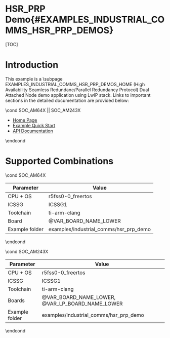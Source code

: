 # HSR_PRP Demo{#EXAMPLES_INDUSTRIAL_COMMS_HSR_PRP_DEMOS}

[TOC]

# Introduction

This example is a \subpage EXAMPLES_INDUSTRIAL_COMMS_HSR_PRP_DEMOS_HOME (High Availability Seamless Redundanc/Parallel Redundancy Protocol) Dual Attached Node demo application using LwIP stack. Links to important sections in the detailed documentation are provided below:

\cond SOC_AM64X || SOC_AM243X

- <a href="EXAMPLES_INDUSTRIAL_COMMS_HSR_PRP_DEMOS_HOME.html#HSR_PRP_INTRODUCTION" target="_blank"> Home Page </a>
- <a href="EXAMPLES_INDUSTRIAL_COMMS_HSR_PRP_DEMOS_HOME.html#HSR_PRP_EXAMPLE_QUICK_START" target="_blank"> Example Quick Start </a>
- <a href="HSR_PRP_FWHAL.html" target="_blank"> API Documentation </a>

\endcond

# Supported Combinations

\cond SOC_AM64X

 Parameter      | Value
 ---------------|-----------
 CPU + OS       | r5fss0-0_freertos
 ICSSG          | ICSSG1
 Toolchain      | ti-arm-clang
 Board          | @VAR_BOARD_NAME_LOWER
 Example folder | examples/industrial_comms/hsr_prp_demo

\endcond

\cond SOC_AM243X

 Parameter      | Value
 ---------------|-----------
 CPU + OS       | r5fss0-0_freertos
 ICSSG          | ICSSG1
 Toolchain      | ti-arm-clang
 Boards         | @VAR_BOARD_NAME_LOWER, @VAR_LP_BOARD_NAME_LOWER
 Example folder | examples/industrial_comms/hsr_prp_demo

\endcond
